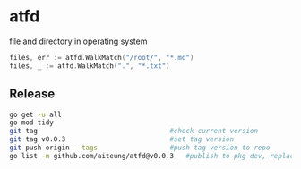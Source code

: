 # atfd

file and directory in operating system

```go
files, err := atfd.WalkMatch("/root/", "*.md")
files, _ := atfd.WalkMatch(".", "*.txt")
```

## Release

```sh
go get -u all
go mod tidy
git tag                                 #check current version
git tag v0.0.3                          #set tag version
git push origin --tags                  #push tag version to repo
go list -m github.com/aiteung/atfd@v0.0.3   #publish to pkg dev, replace ORG/URL with your repo URL
```

